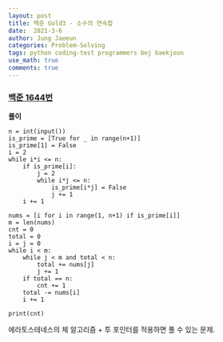```yaml
---
layout: post
title: 백준 Gold3 - 소수의 연속합
date:  2021-3-6
author: Jung Jaeeun
categories: Problem-Solving
tags: python coding-test programmers boj baekjoon
use_math: true
comments: true
---
```


### [백준 1644번](https://www.acmicpc.net/problem/1644)

**풀이**

```python3
n = int(input())
is_prime = [True for _ in range(n+1)]
is_prime[1] = False
i = 2
while i*i <= n:
    if is_prime[i]:
        j = 2
        while i*j <= n:
            is_prime[i*j] = False
            j += 1
    i += 1

nums = [i for i in range(1, n+1) if is_prime[i]]
m = len(nums)
cnt = 0
total = 0
i = j = 0
while i < m:
    while j < m and total < n:
        total += nums[j]
        j += 1
    if total == n:
        cnt += 1
    total -= nums[i]
    i += 1

print(cnt)
```

에라토스테네스의 체 알고리즘 + 투 포인터를 적용하면 풀 수 있는 문제.